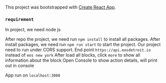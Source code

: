 This project was bootstrapped with [Create React App](https://github.com/facebook/create-react-app).
### `requirement`

In project, we need node js

After repo the project, we need run `npm install` to install all packages.
After install packages, we need run `npm run start` to start the project. 
Our project need to run under CORS support. 
End point ``https://api.eosdetroit.io`` instead of `eos new york` 
After load all blocks, click `more` to show all information about the block
Open Console to show action details, will print out in console

App run on `localhost:3000`
